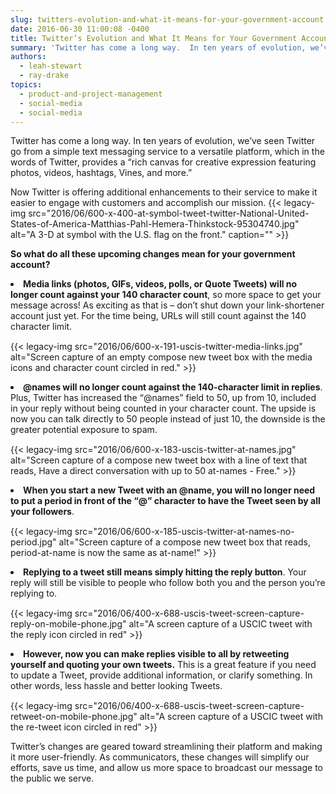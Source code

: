 ```yaml
---
slug: twitters-evolution-and-what-it-means-for-your-government-account
date: 2016-06-30 11:00:08 -0400
title: Twitter’s Evolution and What It Means for Your Government Account
summary: 'Twitter has come a long way.  In ten years of evolution, we’ve seen Twitter go from a simple text messaging service to a versatile platform, which in the words of Twitter, provides a &ldquo;rich canvas for creative expression featuring photos, videos, hashtags, Vines, and more.&rdquo; Now Twitter is offering additional enhancements to their service to'
authors:
  - leah-stewart
  - ray-drake
topics:
  - product-and-project-management
  - social-media
  - social-media
---
```


Twitter has come a long way.  In ten years of evolution, we’ve seen Twitter go from a simple text messaging service to a versatile platform, which in the words of Twitter, provides a “rich canvas for creative expression featuring photos, videos, hashtags, Vines, and more.”

Now Twitter is offering additional enhancements to their service to make it easier to engage with customers and accomplish our mission. {{< legacy-img src="2016/06/600-x-400-at-symbol-tweet-twitter-National-United-States-of-America-Matthias-Pahl-Hemera-Thinkstock-95304740.jpg" alt="A 3-D at symbol with the U.S. flag on the front." caption="" >}} 

**So what do all these upcoming changes mean for your government account?**

<li style="margin-bottom: 15px">
  <b>Media links (photos, GIFs, videos, polls, or Quote Tweets) will no longer count against your 140 character count</b>, so more space to get your message across! As exciting as that is &#8211; don’t shut down your link-shortener account just yet. For the time being, URLs will still count against the 140 character limit.
</li>

{{< legacy-img src="2016/06/600-x-191-uscis-twitter-media-links.jpg" alt="Screen capture of an empty compose new tweet box with the media icons and character count circled in red." >}}

<li style="margin-bottom: 15px">
  <b>@names will no longer count against the 140-character limit in replies</b>. Plus, Twitter has increased the “@names” field to 50, up from 10, included in your reply without being counted in your character count. The upside is now you can talk directly to 50 people instead of just 10, the downside is the greater potential exposure to spam.
</li>

{{< legacy-img src="2016/06/600-x-183-uscis-twitter-at-names.jpg" alt="Screen capture of a compose new tweet box with a line of text that reads, Have a direct conversation with up to 50 at-names - Free." >}}

<li style="margin-bottom: 15px">
  <b>When you start a new Tweet with an @name, you will no longer need to put a period in front of the “@” character to have the Tweet seen by all your followers</b>.
</li>

{{< legacy-img src="2016/06/600-x-185-uscis-twitter-at-names-no-period.jpg" alt="Screen capture of a compose new tweet box that reads, period-at-name is now the same as at-name!" >}}

<li style="margin-bottom: 15px">
  <b>Replying to a tweet still means simply hitting the reply button</b>. Your reply will still be visible to people who follow both you and the person you’re replying to.
</li>

{{< legacy-img src="2016/06/400-x-688-uscis-tweet-screen-capture-reply-on-mobile-phone.jpg" alt="A screen capture of a USCIC tweet with the reply icon circled in red" >}}

<li style="margin-bottom: 15px">
  <b>However, now you can make replies visible to all by retweeting yourself and quoting your own tweets.</b> This is a great feature if you need to update a Tweet, provide additional information, or clarify something. In other words, less hassle and better looking Tweets.
</li>

{{< legacy-img src="2016/06/400-x-688-uscis-tweet-screen-capture-retweet-on-mobile-phone.jpg" alt="A screen capture of a USCIC tweet with the re-tweet icon circled in red" >}}

Twitter’s changes are geared toward streamlining their platform and making it more user-friendly. As communicators, these changes will simplify our efforts, save us time, and allow us more space to broadcast our message to the public we serve.